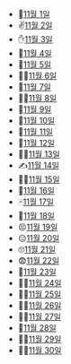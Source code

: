 - 👊[11월 1일](11.1_project.md)
- ✌️[11월 2일](11.2_project.md)
- ✋[11월 3일](11.3_project.md)
- 🖖[11월 4일](11.4_project.md)
- 🤑[11월 5일](11.5_자습.md)
- 👨‍🚒[11월 6일](11.6_자습.md)
- 🎩[11월 7일](11.7_project.md)
- 👨‍⚖️[11월 8일](11.8_project.md)
- 🦷[11월 9일](11.9_project.md)
- 👲[11월 10일](11.10_project.md)
- 💍[11월 11일](11.11_project.md)
- 🦃[11월 12일](11.12_자습.md)
- 🤦‍♂️[11월 13일](11.13_자습.md)
- ✍️[11월 14일](11.14_project.md)
- 👨‍🦽[11월 15일](11.15_project.md)
- 🚉[11월 16일](11.16_project.md)
- 🀄[11월 17일](11.17_project.md)
- 🦑[11월 18일](11.18_project.md)
- 😣[11월 19일](11.19_project.md)
- 😑[11월 20일](11.20_자습.md)
- 🙄[11월 21일](11.21_project.md)
- 😨[11월 22일](11.22_project.md)
- 🐌[11월 23일](11.23_project.md)
- 🙋‍♂️[11월 24일](11.24_project.md)
- 🙋‍♀️[11월 25일](11.25_project.md)
- 🙇‍♀️[11월 26일](11.26_자습.md)
- 💇‍♀️[11월 27일](11.27_자습.md)
- 🥺[11월 28일](11.28_project.md)
- 🧙‍♀️[11월 29일](11.29_project.md)
- 🧑‍🎤[11월 30일](11.30_project.md)
